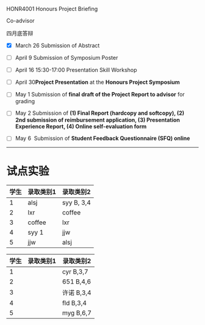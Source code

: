 HONR4001 Honours Project Briefing

Co-advisor

四月底答辩

- [x] March 26 Submission of Abstract
- [ ] April 9 Submission of Symposium Poster
- [ ] April 16 15:30-17:00 Presentation Skill Workshop 
- [ ] April 30**Project Presentation** at the **Honours Project Symposium**
- [ ] May 1 Submission of **final draft of the Project Report to advisor** for grading
- [ ] May 2 Submission of **(1) Final Report (hardcopy and softcopy), (2) 2nd submission of reimbursement application, (3) Presentation Experience Report, (4) Online self-evaluation form**
- [ ] May 6  Submission of **Student Feedback Questionnaire (SFQ) online**



---

# 试点实验

| 学生  | 录取类别1  | 录取类别2      |
| --- | ------ | ---------- |
| 1   | alsj   | syy B, 3,4 |
| 2   | lxr    | coffee     |
| 3   | coffee | lxr        |
| 4   | syy 1  | jjw        |
| 5   | jjw    | alsj       |

| 学生  | 录取类别1 | 录取类别2     |
| --- | ----- | --------- |
| 1   |       | cyr B,3,7 |
| 2   |       | 651 B,4,6 |
| 3   |       | 许诺 B,3,4  |
| 4   |       | fld B,3,4 |
| 5   |       | myg B,6,7 |
